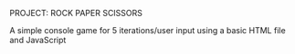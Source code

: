PROJECT: ROCK PAPER SCISSORS 

A simple console game for 5 iterations/user input using a basic HTML file and JavaScript
